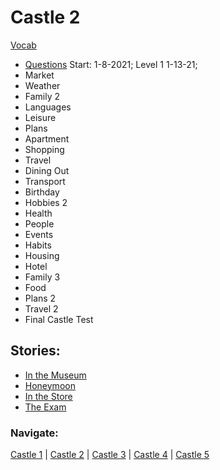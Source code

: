 # Castle 2

[Vocab](https://github.com/EO4wellness/T-I-L/blob/main/polyglot/aleman/Castle-2/Vocab.md)

* [Questions](https://github.com/EO4wellness/T-I-L/blob/main/polyglot/aleman/Castle-2/Questions.md) Start: 1-8-2021; Level 1 1-13-21;<br>
* Market<br>
* Weather<br>
* Family 2<br>
* Languages<br>
* Leisure<br>
* Plans<br>
* Apartment<br>
* Shopping<br>
* Travel<br>
* Dining Out<br>
* Transport<br>
* Birthday<br>
* Hobbies 2<br>
* Health<br>
* People<br>
* Events<br>
* Habits<br>
* Housing<br>
* Hotel<br>
* Family 3<br>
* Food<br>
* Plans 2<br>
* Travel 2<br>
* Final Castle Test<br>

## Stories:
* [In the Museum](https://github.com/EO4wellness/T-I-L/blob/main/polyglot/aleman/Castle-2/Story_In-the-Museum.md)
* [Honeymoon](https://github.com/EO4wellness/T-I-L/blob/main/polyglot/aleman/Castle-2/Story_Honeymoon.md)
* [In the Store](https://github.com/EO4wellness/T-I-L/blob/main/polyglot/aleman/Castle-2/Story_In-The-Store.md)
* [The Exam](https://github.com/EO4wellness/T-I-L/blob/main/polyglot/aleman/Castle-2/Story_The-Exam.md)

### Navigate: <br>
[Castle 1](https://github.com/EO4wellness/T-I-L/blob/main/polyglot/aleman/Castle-1/README.md)  | [Castle 2](https://github.com/EO4wellness/T-I-L/blob/main/polyglot/aleman/Castle-2/README.md)  | [Castle 3](https://github.com/EO4wellness/T-I-L/blob/main/polyglot/aleman/Castle-3/README.md)   | [Castle 4](https://github.com/EO4wellness/T-I-L/blob/main/polyglot/aleman/Castle-4/README.md)  | [Castle 5](https://github.com/EO4wellness/T-I-L/blob/main/polyglot/aleman/Castle-5/README.md) 


